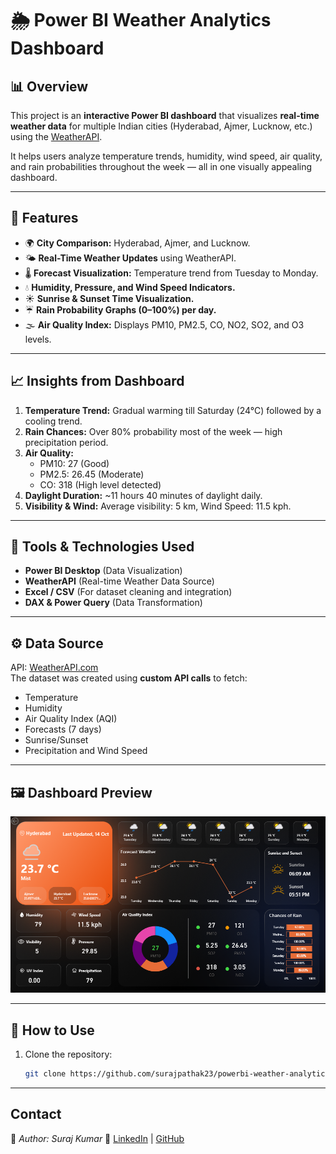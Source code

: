 # 🌦️ Power BI Weather Analytics Dashboard

## 📊 Overview
This project is an **interactive Power BI dashboard** that visualizes **real-time weather data** for multiple Indian cities (Hyderabad, Ajmer, Lucknow, etc.) using the [WeatherAPI](https://www.weatherapi.com/).

It helps users analyze temperature trends, humidity, wind speed, air quality, and rain probabilities throughout the week — all in one visually appealing dashboard.

---

## 🧩 Features
- 🌍 **City Comparison:** Hyderabad, Ajmer, and Lucknow.
- 🌤 **Real-Time Weather Updates** using WeatherAPI.
- 🌡 **Forecast Visualization:** Temperature trend from Tuesday to Monday.
- 💧 **Humidity, Pressure, and Wind Speed Indicators.**
- ☀️ **Sunrise & Sunset Time Visualization.**
- ☔ **Rain Probability Graphs (0–100%) per day.**
- 🌫 **Air Quality Index:** Displays PM10, PM2.5, CO, NO2, SO2, and O3 levels.

---

## 📈 Insights from Dashboard
1. **Temperature Trend:** Gradual warming till Saturday (24°C) followed by a cooling trend.
2. **Rain Chances:** Over 80% probability most of the week — high precipitation period.
3. **Air Quality:**  
   - PM10: 27 (Good)  
   - PM2.5: 26.45 (Moderate)  
   - CO: 318 (High level detected)
4. **Daylight Duration:** ~11 hours 40 minutes of daylight daily.
5. **Visibility & Wind:** Average visibility: 5 km, Wind Speed: 11.5 kph.

---

## 🧠 Tools & Technologies Used
- **Power BI Desktop** (Data Visualization)
- **WeatherAPI** (Real-time Weather Data Source)
- **Excel / CSV** (For dataset cleaning and integration)
- **DAX & Power Query** (Data Transformation)

---

## ⚙️ Data Source
API: [WeatherAPI.com](https://www.weatherapi.com/)  
The dataset was created using **custom API calls** to fetch:
- Temperature  
- Humidity  
- Air Quality Index (AQI)  
- Forecasts (7 days)  
- Sunrise/Sunset  
- Precipitation and Wind Speed

---

## 🖼 Dashboard Preview
![Weather Dashboard Screenshot](https://github.com/surajpathak23/PowerBI-Weather-Analytics-Dashboard/blob/4448653e28a576b20d8fed91780de521c2bc6d6c/img/Weather-Analytics-Dashboard.png)

---

## 🧾 How to Use
1. Clone the repository:
   ```bash
   git clone https://github.com/surajpathak23/powerbi-weather-analytics-dashboard.git

---
## Contact
📌 *Author: Suraj Kumar*
🔗 [LinkedIn](https://www.linkedin.com/in/suraj-kumar-2307skp/) | [GitHub](https://github.com/surajpathak23)
